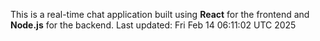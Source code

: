 This is a real-time chat application built using **React** for the frontend and **Node.js** for the backend.
Last updated: Fri Feb 14 06:11:02 UTC 2025
